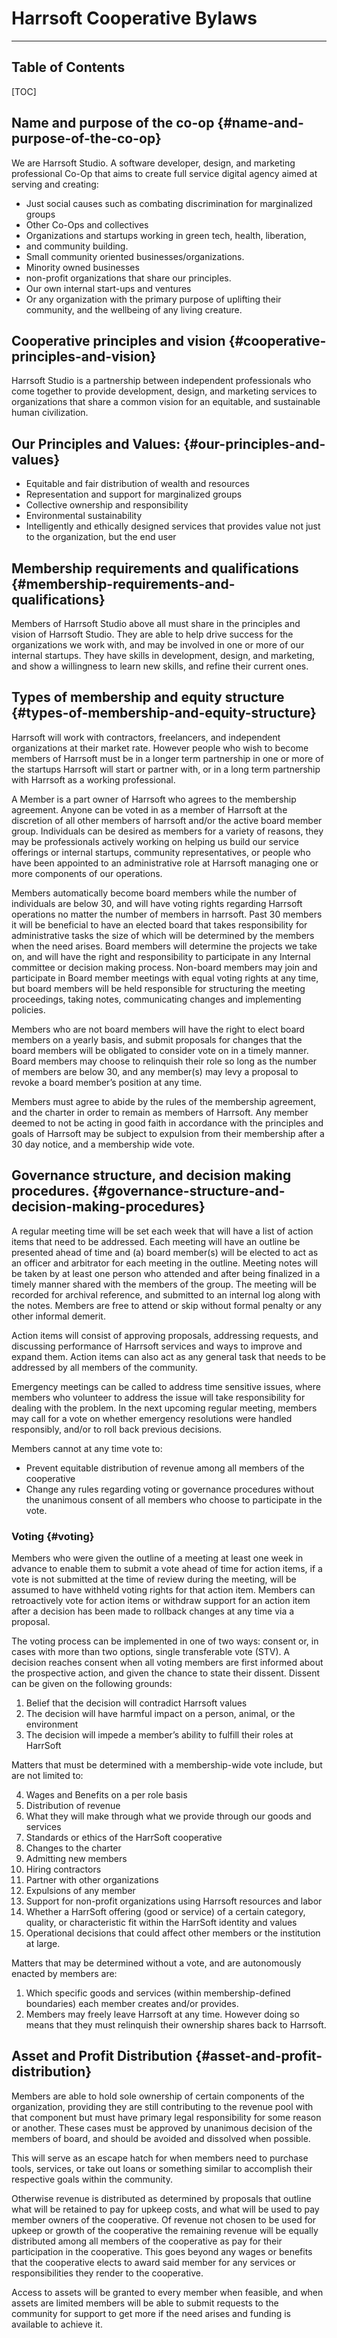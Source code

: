 # **Harrsoft Cooperative Bylaws**


---


## Table of Contents


[TOC]



## Name and purpose of the co-op {#name-and-purpose-of-the-co-op}

We are Harrsoft Studio. A software developer, design, and marketing professional Co-Op that aims to create full service digital agency aimed at serving and creating:



* Just social causes such as combating discrimination for marginalized groups
* Other Co-Ops and collectives
* Organizations and startups working in green tech, health, liberation, 
* and community building.
* Small community oriented businesses/organizations.
* Minority owned businesses
* non-profit organizations that share our principles.
* Our own internal start-ups and ventures
* Or any organization with the primary purpose of uplifting their community, and the wellbeing of any living creature.


## Cooperative principles and vision {#cooperative-principles-and-vision}

Harrsoft Studio is a partnership between independent professionals who come together to provide development, design, and marketing services to organizations that share a common vision for an equitable, and sustainable human civilization.


## Our Principles and Values: {#our-principles-and-values}



* Equitable and fair distribution of wealth and resources
* Representation and support for marginalized groups
* Collective ownership and responsibility
* Environmental sustainability
* Intelligently and ethically designed services that provides value not just to the organization, but the end user


## Membership requirements and qualifications {#membership-requirements-and-qualifications}

Members of Harrsoft Studio above all must share in the principles and vision of Harrsoft Studio. They are able to help drive success for the organizations we work with, and may be involved in one or more of our internal startups. They have skills in development, design, and marketing, and show a willingness to learn new skills, and refine their current ones.


## Types of membership and equity structure  {#types-of-membership-and-equity-structure}

Harrsoft will work with contractors, freelancers, and independent organizations at their market rate. However people who wish to become members of Harrsoft must be in a longer term partnership in one or more of the startups Harrsoft will start or partner with, or in a long term partnership with Harrsoft as a working professional.

A Member is a part owner of Harrsoft who agrees to the membership agreement. Anyone can be voted in as a member of Harrsoft at the discretion of all other members of harrsoft and/or the active board member group. Individuals can be desired as members for a variety of reasons, they may be professionals actively working on helping us build our service offerings or internal startups, community representatives, or people who have been appointed to an administrative role at Harrsoft managing one or more components of our operations.

Members automatically become board members while the number of individuals are below 30, and will have voting rights regarding Harrsoft operations no matter the number of members in harrsoft. Past 30 members it will be beneficial to have an elected board that takes responsibility for administrative tasks the size of which will be determined by the members when the need arises. Board members will determine the projects we take on, and will have the right and responsibility to participate in any Internal committee or decision making process. Non-board members may join and participate in Board member meetings with equal voting rights at any time, but board members will be held responsible for structuring the meeting proceedings, taking notes, communicating changes and implementing policies.

Members who are not board members will have the right to elect board members on a yearly basis, and submit proposals for changes that the board members will be obligated to consider vote on in a timely manner. Board members may choose to relinquish their role so long as the number of members are below 30, and any member(s) may levy a proposal to revoke a board member’s position at any time.

Members must agree to abide by the rules of the membership agreement, and the charter in order to remain as members of Harrsoft. Any member deemed to not be acting in good faith in accordance with the principles and goals of Harrsoft may be subject to expulsion from their membership after a 30 day notice, and a membership wide vote.


## Governance structure, and decision making procedures. {#governance-structure-and-decision-making-procedures}

A regular meeting time will be set each week that will have a list of action items that need to be addressed. Each meeting will have an outline be presented ahead of time and (a) board member(s) will be elected to act as an officer and arbitrator for each meeting in the outline. Meeting notes will be taken by at least one person who attended and after being finalized in a timely manner shared with the members of the group. The meeting will be recorded for archival reference, and submitted to an internal log along with the notes. Members are free to attend or skip without formal penalty or any other informal demerit.

Action items will consist of approving proposals, addressing requests, and discussing performance of Harrsoft services and ways to improve and expand them. Action items can also act as any general task that needs to be addressed by all members of the community.

Emergency meetings can be called to address time sensitive issues, where members who volunteer to address the issue will take responsibility for dealing with the problem. In the next upcoming regular meeting, members may call for a vote on whether emergency resolutions were handled responsibly, and/or to roll back previous decisions.

Members cannot at any time vote to:



* Prevent equitable distribution of revenue among all members of the cooperative
* Change any rules regarding voting or governance procedures without the unanimous consent of all members who choose to participate in the vote.

### Voting {#voting}


Members who were given the outline of a meeting at least one week in advance to enable them to submit a vote ahead of time for action items, if a vote is not submitted at the time of review during the meeting, will be assumed to have withheld voting rights for that action item. Members can retroactively vote for action items or withdraw support for an action item after a decision has been made to rollback changes at any time via a proposal.

The voting process can be implemented in one of two ways: consent or, in cases with more than two options, single transferable vote (STV). A decision reaches consent when all voting members are first informed about the prospective action, and given the chance to state their dissent. Dissent can be given on the following grounds:



1. Belief that the decision will contradict Harrsoft values
2. The decision will have harmful impact on a person, animal, or the environment
3. The decision will impede a member’s ability to fulfill their roles at HarrSoft

Matters that must be determined with a membership-wide vote include, but are not limited to:



4. Wages and Benefits on a per role basis
5. Distribution of revenue
6. What they will make through what we provide through our goods and services
7. Standards or ethics of the HarrSoft cooperative
8. Changes to the charter
9. Admitting new members
10. Hiring contractors 
11. Partner with other organizations
12. Expulsions of any member
13. Support for non-profit organizations using Harrsoft resources and labor 
14. Whether a HarrSoft offering (good or service) of a certain category, quality, or characteristic fit within the HarrSoft identity and values
15. Operational decisions that could affect other members or the institution at large.

Matters that may be determined without a vote, and are autonomously enacted by members are:



1. Which specific goods and services (within membership-defined boundaries) each member creates and/or provides.
2. Members may freely leave Harrsoft at any time. However doing so means that they must relinquish their ownership shares back to Harrsoft. 


## Asset and Profit Distribution {#asset-and-profit-distribution}

Members are able to hold sole ownership of certain components of the organization, providing they are still contributing to the revenue pool with that component but must have primary legal responsibility for some reason or another. These cases must be approved by unanimous decision of the members of board, and should be avoided and dissolved when possible.

This will serve as an escape hatch for when members need to purchase tools, services, or take out loans or something similar to accomplish their respective goals within the community.

Otherwise revenue is distributed as determined by proposals that outline what will be retained to pay for upkeep costs, and what will be used to pay member owners of the cooperative. Of revenue not chosen to be used for upkeep or growth of the cooperative the remaining revenue will be equally distributed among all members of the cooperative as pay for their participation in the cooperative. This goes beyond any wages or benefits that the cooperative elects to award said member for any services or responsibilities they render to the cooperative.

Access to assets will be granted to every member when feasible, and when assets are limited members will be able to submit requests to the community for support to get more if the need arises and funding is available to achieve it.
